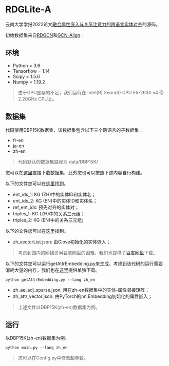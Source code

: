 # RDGLite-A

云南大学学报2022论文[融合属性嵌入与关系注意力的跨语言实体对齐](https://kns.cnki.net/kcms/detail/detail.aspx?dbcode=CAPJ&dbname=CAPJLAST&filename=YNDZ20220927001&uniplatform=NZKPT&v=ILIcPzEcsTyBEXay-HElQvOlrDc4hZ9MiULTEKRCfwh9-zfxYASOXKTDOBGmJH0h)的源码。

初始数据集来自[RDGCN](https://github.com/StephanieWyt/RDGCN)和[GCN-Align](https://github.com/1049451037/GCN-Align) .

## 环境

* Python = 3.6
* Tensorflow = 1.14
* Scipy = 1.5.0
* Numpy = 1.19.2

> 由于GPU显存的不足，我们运行在 Intel(R) Xeon(R) CPU E5-2630 v4 @ 2.20GHz CPU上。

## 数据集

代码使用DBP15K数据集，该数据集包含以下三个跨语言的子数据集：
- fr-en
- ja-en
- zh-en

> 代码默认的数据集路径为 data/DBP15K/

您可以在[这里](https://pan.baidu.com/s/1yeOXx5LlUca8J4gmWGwlEQ?pwd=7ral)直接下载数据集，此外您也可以按照下述内容自行构建。

以下的文件您可以在[这里](https://github.com/1049451037/GCN-Align/tree/master/data)找到。

* ent_ids_1: KG (ZH)中的实体ID和实体名；
* ent_ids_2: KG (EN)中的实体ID和实体名；
* ref_ent_ids: 预先对齐的实体对；
* triples_1: KG (ZH)中的关系三元组；
* triples_2: KG (EN)中的关系三元组;

以下的文件您可以在[这里](https://github.com/StephanieWyt/RDGCN)找到。

* zh_vectorList.json: 由Glove初始化的实体嵌入；

> 考虑到国内的网络访问谷歌网盘的困难，我们也提供了[百度网盘](https://pan.baidu.com/s/1RxUy6m2rBLuTcpfkVslzqA?pwd=p46r)下载。

以下的文件您可以运行getAttrEmbedding.py来生成，考虑到该代码的运行需要消耗大量的内存，我们也在[这里](https://pan.baidu.com/s/1I-7KuzMwk6bjQEJ5qIrNPQ?pwd=5bqe)提供单独下载。

```
python getAttrEmbedding.py --lang zh_en
```

* zh_ae_adj_sparse.json: 用在zh-en数据集中的实体-属性邻接矩阵；
* zh_attr_vector.json: 由PyTorch的nn.Embedding初始化的属性嵌入；

> 上述文件以DBP15K(zh-en)数据集为例。

## 运行

以DBP15K(zh-en)数据集为例。

```
python main.py --lang zh_en
```

> 您可以在Config.py中修改超参数。
